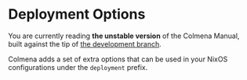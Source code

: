 # Deployment Options

<!-- UNSTABLE_BEGIN -->
You are currently reading **the unstable version** of the Colmena Manual, built against the tip of [the development branch](https://github.com/zhaofengli/colmena).
<!-- UNSTABLE_END -->

Colmena adds a set of extra options that can be used in your NixOS configurations under the `deployment` prefix.

<!--
    The following is injected by the build system

    Looking to improve the description? Head to `src/nix/hive/eval.nix` in the repo :)
-->
